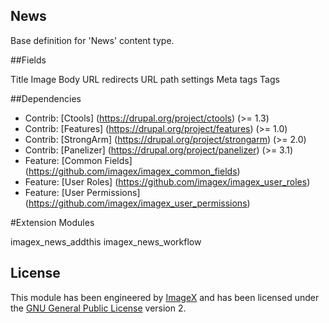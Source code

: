 ## News

Base definition for 'News' content type.

##Fields

Title
Image
Body
URL redirects
URL path settings
Meta tags
Tags


##Dependencies

* Contrib: [Ctools] (https://drupal.org/project/ctools) (>= 1.3) 
* Contrib: [Features] (https://drupal.org/project/features)  (>= 1.0)
* Contrib: [StrongArm] (https://drupal.org/project/strongarm) (>= 2.0)
* Contrib: [Panelizer] (https://drupal.org/project/panelizer) (>= 3.1)
* Feature: [Common Fields] (https://github.com/imagex/imagex_common_fields)
* Feature: [User Roles] (https://github.com/imagex/imagex_user_roles)
* Feature: [User Permissions] (https://github.com/imagex/imagex_user_permissions)


#Extension Modules

imagex_news_addthis
imagex_news_workflow


## License

This module has been engineered by [ImageX](http://www.imagexmedia.com) and has been licensed under the [GNU General Public License](http://www.gnu.org/licenses/gpl-2.0.html) version 2.
